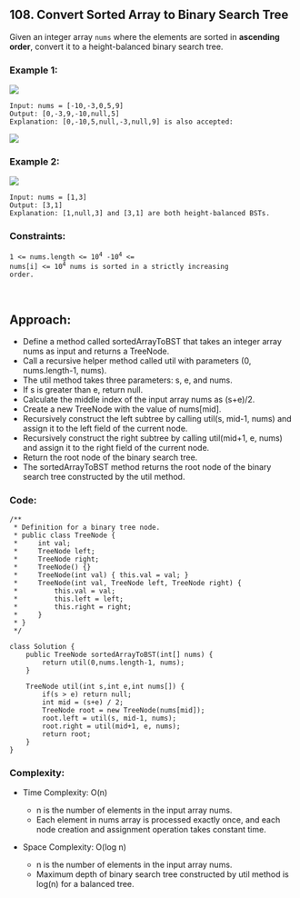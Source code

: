 ## 108. Convert Sorted Array to Binary Search Tree   

Given an integer array ```nums``` where the elements are sorted in **ascending order**, convert it to a height-balanced binary search tree.   

### Example 1:   

<IMG src="https://assets.leetcode.com/uploads/2021/02/18/btree1.jpg">   

```
Input: nums = [-10,-3,0,5,9]
Output: [0,-3,9,-10,null,5]
Explanation: [0,-10,5,null,-3,null,9] is also accepted:   
```    
  
<IMG src="https://assets.leetcode.com/uploads/2021/02/18/btree2.jpg">      
 

### Example 2:   
  
<IMG src="https://assets.leetcode.com/uploads/2021/02/18/btree.jpg">   

```  
Input: nums = [1,3]
Output: [3,1]
Explanation: [1,null,3] and [3,1] are both height-balanced BSTs.
```   
  

### Constraints:   

<code>1 <= nums.length <= 10<sup>4</sup>
-10<sup>4</sup> <= nums[i] <= 10<sup>4</sup>
nums is sorted in a strictly increasing order.
</code>   

<br>   
  
## Approach:   
  
* Define a method called sortedArrayToBST that takes an integer array nums as input and returns a TreeNode.
* Call a recursive helper method called util with parameters (0, nums.length-1, nums).
* The util method takes three parameters: s, e, and nums.
* If s is greater than e, return null.
* Calculate the middle index of the input array nums as (s+e)/2.
* Create a new TreeNode with the value of nums[mid].
* Recursively construct the left subtree by calling util(s, mid-1, nums) and assign it to the left field of the current node.
* Recursively construct the right subtree by calling util(mid+1, e, nums) and assign it to the right field of the current node.
* Return the root node of the binary search tree.
* The sortedArrayToBST method returns the root node of the binary search tree constructed by the util method.

### Code:    
```  
/**
 * Definition for a binary tree node.
 * public class TreeNode {
 *     int val;
 *     TreeNode left;
 *     TreeNode right;
 *     TreeNode() {}
 *     TreeNode(int val) { this.val = val; }
 *     TreeNode(int val, TreeNode left, TreeNode right) {
 *         this.val = val;
 *         this.left = left;
 *         this.right = right;
 *     }
 * }
 */

class Solution {
    public TreeNode sortedArrayToBST(int[] nums) {
        return util(0,nums.length-1, nums);
    }

    TreeNode util(int s,int e,int nums[]) {
        if(s > e) return null;
        int mid = (s+e) / 2;
        TreeNode root = new TreeNode(nums[mid]);
        root.left = util(s, mid-1, nums);
        root.right = util(mid+1, e, nums);
        return root;    
    }
}
```    
  
  
### Complexity:   
  
* Time Complexity: O(n) 
    * n is the number of elements in the input array nums.
    * Each element in nums array is processed exactly once, and each node creation and assignment operation takes constant time.   
  
* Space Complexity: O(log n)   
    * n is the number of elements in the input array nums.
    * Maximum depth of binary search tree constructed by util method is log(n) for a balanced tree. 
  
